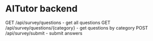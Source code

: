 # AITutor backend

GET /api/survey/questions - get all questions
GET /api/survey/questions/{category} - get questions by category
POST /api/survey/submit - submit answers